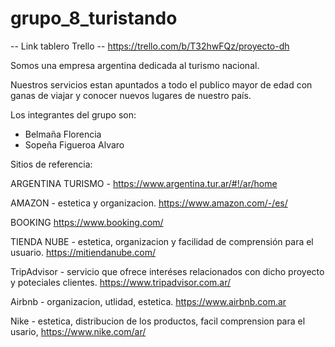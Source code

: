 # grupo_8_turistando

-- Link tablero Trello -- https://trello.com/b/T32hwFQz/proyecto-dh

Somos una empresa argentina dedicada al turismo nacional.

Nuestros servicios estan apuntados a todo el publico mayor de edad con ganas de viajar y conocer nuevos lugares de nuestro país.

Los integrantes del grupo son:

- Belmaña Florencia
- Sopeña Figueroa Alvaro

Sitios de referencia:

ARGENTINA TURISMO - https://www.argentina.tur.ar/#!/ar/home

AMAZON - estetica y organizacion. https://www.amazon.com/-/es/

BOOKING https://www.booking.com/

TIENDA NUBE - estetica, organizacion y facilidad de comprensión para el usuario. https://mitiendanube.com/

TripAdvisor - servicio que ofrece interéses relacionados con dicho proyecto y poteciales clientes. https://www.tripadvisor.com.ar/

Airbnb - organizacion, utlidad, estetica. https://www.airbnb.com.ar

Nike - estetica, distribucion de los productos, facil comprension para el usario, https://www.nike.com/ar/
